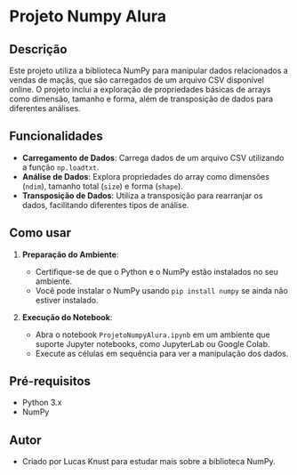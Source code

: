 
# Projeto Numpy Alura

## Descrição
Este projeto utiliza a biblioteca NumPy para manipular dados relacionados a vendas de maçãs, que são carregados de um arquivo CSV disponível online. O projeto inclui a exploração de propriedades básicas de arrays como dimensão, tamanho e forma, além de transposição de dados para diferentes análises.

## Funcionalidades
- **Carregamento de Dados**: Carrega dados de um arquivo CSV utilizando a função `np.loadtxt`.
- **Análise de Dados**: Explora propriedades do array como dimensões (`ndim`), tamanho total (`size`) e forma (`shape`).
- **Transposição de Dados**: Utiliza a transposição para rearranjar os dados, facilitando diferentes tipos de análise.

## Como usar
1. **Preparação do Ambiente**:
   - Certifique-se de que o Python e o NumPy estão instalados no seu ambiente.
   - Você pode instalar o NumPy usando `pip install numpy` se ainda não estiver instalado.

2. **Execução do Notebook**:
   - Abra o notebook `ProjetoNumpyAlura.ipynb` em um ambiente que suporte Jupyter notebooks, como JupyterLab ou Google Colab.
   - Execute as células em sequência para ver a manipulação dos dados.

## Pré-requisitos
- Python 3.x
- NumPy

## Autor
- Criado por Lucas Knust para estudar mais sobre a biblioteca NumPy.
